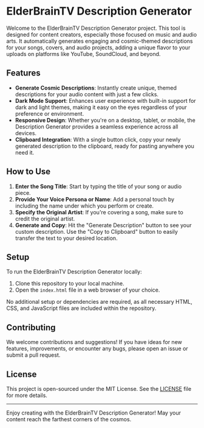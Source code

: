 # ElderBrainTV Description Generator

Welcome to the ElderBrainTV Description Generator project. This tool is designed for content creators, especially those focused on music and audio arts. It automatically generates engaging and cosmic-themed descriptions for your songs, covers, and audio projects, adding a unique flavor to your uploads on platforms like YouTube, SoundCloud, and beyond.

## Features

- **Generate Cosmic Descriptions**: Instantly create unique, themed descriptions for your audio content with just a few clicks.
- **Dark Mode Support**: Enhances user experience with built-in support for dark and light themes, making it easy on the eyes regardless of your preference or environment.
- **Responsive Design**: Whether you're on a desktop, tablet, or mobile, the Description Generator provides a seamless experience across all devices.
- **Clipboard Integration**: With a single button click, copy your newly generated description to the clipboard, ready for pasting anywhere you need it.

## How to Use

1. **Enter the Song Title**: Start by typing the title of your song or audio piece.
2. **Provide Your Voice Persona or Name**: Add a personal touch by including the name under which you perform or create.
3. **Specify the Original Artist**: If you're covering a song, make sure to credit the original artist.
4. **Generate and Copy**: Hit the "Generate Description" button to see your custom description. Use the "Copy to Clipboard" button to easily transfer the text to your desired location.

## Setup

To run the ElderBrainTV Description Generator locally:

1. Clone this repository to your local machine.
2. Open the `index.html` file in a web browser of your choice.

No additional setup or dependencies are required, as all necessary HTML, CSS, and JavaScript files are included within the repository.

## Contributing

We welcome contributions and suggestions! If you have ideas for new features, improvements, or encounter any bugs, please open an issue or submit a pull request.

## License

This project is open-sourced under the MIT License. See the [LICENSE](LICENSE) file for more details.

---

Enjoy creating with the ElderBrainTV Description Generator! May your content reach the farthest corners of the cosmos.
